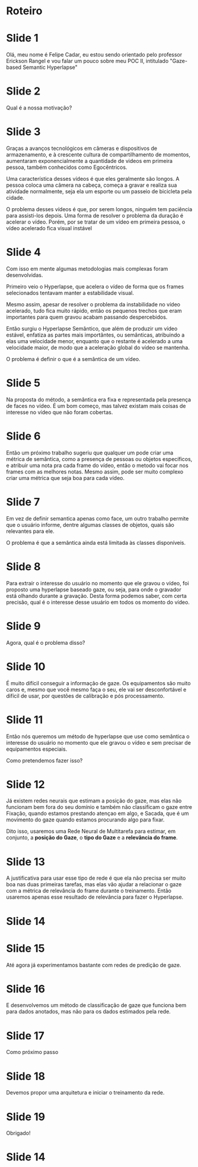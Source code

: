 # Roteiro

# Slide 1

Olá, meu nome é Felipe Cadar, eu estou sendo orientado pelo professor Erickson Rangel e vou falar um pouco sobre meu POC II, intitulado "Gaze-based Semantic Hyperlapse"


# Slide 2

Qual é a nossa motivação?

# Slide 3

Graças a avanços tecnológicos em câmeras e dispositivos de armazenamento, e à crescente cultura de compartilhamento de momentos, aumentaram exponencialmente a quantidade de videos em primeira pessoa, também conhecidos como Egocêntricos.

Uma característica desses vídeos é que eles geralmente são longos. A pessoa coloca uma câmera na cabeça, começa a gravar e realiza sua atividade normalmente, seja ela um esporte ou um passeio de bicicleta pela cidade.

O problema desses vídeos é que, por serem longos, ninguém tem paciência para assisti-los depois. Uma forma de resolver o problema da duração é acelerar o vídeo. Porém, por se tratar de um vídeo em primeira pessoa, o vídeo acelerado fica visual instável

# Slide 4

Com isso em mente algumas metodologias mais complexas foram desenvolvidas.

Primeiro veio o Hyperlapse, que acelera o vídeo de forma que os frames selecionados tentavam manter a estabilidade visual.

Mesmo assim, apesar de resolver o problema da instabilidade no vídeo acelerado, tudo fica muito rápido, então os pequenos trechos que eram importantes para quem gravou acabam passando despercebidos.

Então surgiu o Hyperlapse Semântico, que além de produzir um vídeo estável, enfatiza as partes mais importântes, ou semânticas, atribuindo a elas uma velocidade menor, enquanto que o restante é acelerado a uma velocidade maior, de modo que a aceleração global do vídeo se mantenha.


O problema é definir o que é a semântica de um vídeo.

# Slide 5

Na proposta do método, a semântica era fixa e representada pela presença de faces no vídeo. É um bom começo, mas talvez existam mais coisas de interesse no vídeo que não foram cobertas.

# Slide 6

Então um próximo trabalho sugeriu que qualquer um pode criar uma métrica de semântica, como a presença de pessoas ou objetos específicos, e atribuir uma nota pra cada frame do vídeo, então o metodo vai focar nos frames com as melhores notas. Mesmo assim, pode ser muito complexo criar uma métrica que seja boa para cada vídeo.

# Slide 7
 
Em vez de definir semantica apenas como face, um outro trabalho permite que o usuário informe, dentre algumas classes de objetos, quais são relevantes para ele.

O problema é que a semântica ainda está limitada às classes disponíveis.

<!-- Mas imagine que você gravou o vídeo de um passeio pela cidade para conhecer uma igreja, e nas sua redes sociais você expressa seu amor por carros. Então o Hyperlapse Semântico do seu vídeo vai ignorar a semântica das igrejas e considerar como relevantes apenas os carros que passaram vídeo. -->

# Slide 8

Para extraír o interesse do usuário no momento que ele gravou o vídeo, foi proposto uma hyperlapse baseado gaze, ou seja, para onde o gravador está olhando durante a gravação. Desta forma podemos saber, com certa precisão, qual é o interesse desse usuário em todos os momento do vídeo.

# Slide 9

Agora, qual é o problema disso?

# Slide 10

É muito difícil conseguir a informação de gaze. Os equipamentos são muito caros e, mesmo que você mesmo faça o seu, ele vai ser desconfortável e difícil de usar, por questões de calibração e pós processamento.

# Slide 11

Então nós queremos um método de hyperlapse que use como semântica o interesse do usuário no momento que ele gravou o vídeo e sem precisar de equipamentos especiais.

Como pretendemos fazer isso?

# Slide 12

Já existem redes neurais que estimam a posição do gaze, mas elas não funcionam bem fora do seu domínio e também não classificam o gaze entre Fixação, quando estamos prestando atençao em algo, e Sacada, que é um movimento do gaze quando estamos procurando algo para fixar.

Dito isso, usaremos uma Rede Neural de Multitarefa para estimar, em conjunto, a **posição do Gaze**, o **tipo do Gaze** e a **relevância do frame**.


# Slide 13

A justificativa para usar esse tipo de rede é que ela não precisa ser muito boa nas duas primeiras tarefas, mas elas vão ajudar a relacionar o gaze com a métrica de relevância do frame durante o treinamento. Então usaremos apenas esse resultado de relevância para fazer o Hyperlapse.


# Slide 14
# Slide 15

Até agora já experimentamos bastante com redes de predição de gaze.

# Slide 16

E desenvolvemos um método de classificação de gaze que funciona bem para dados anotados, mas não para os dados estimados pela rede.

# Slide 17

Como próximo passo

# Slide 18

Devemos propor uma arquitetura e iniciar o treinamento da rede.

# Slide 19

Obrigado!

# Slide 14